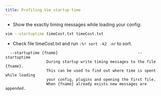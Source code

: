 ```yaml
---
title: Profiling Vim startup time
---
```


- Show the exactly timing messages while loading your config:

```bash
vim --startuptime timeCost.txt timeCost.txt
```

- Check file timeCost.txt and run `:%! sort -k2 -nr` to sort.

```
  --startuptime {fname}                                   --startuptime
                  During startup write timing messages to the file {fname}.
                  This can be used to find out where time is spent while loading
                  your config, plugins and opening the first file.
                  When {fname} already exists new messages are appended.
 ```
